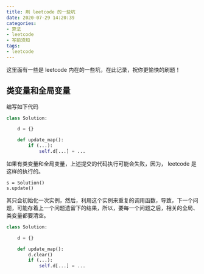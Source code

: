 ```yaml
---
title: 刷 leetcode 的一些坑
date: 2020-07-29 14:20:39
categories:
- 算法
- leetcode
- 写前须知
tags:
- leetcode
---
```

这里面有一些是 leetcode 内在的一些坑，在此记录，祝你更愉快的刷题！

<!-- more -->

## 类变量和全局变量

编写如下代码

```python
class Solution:

	d = {}

	def update_map():
		if (...):
			self.d[...] = ...
```

如果有类变量和全局变量，上述提交的代码执行可能会失败，因为， leetcode 是这样的执行的。

	s = Solution()
	s.update()

其只会初始化一次实例，然后，利用这个实例来重复的调用函数，导致，下一个问题，可能存着上一个问题遗留下的结果，所以，要每一个问题之后，相关的全局、类变量都要清空。

```python
class Solution:

	d = {}

	def update_map():
		d.clear()
		if (...):
			self.d[...] = ...
```
